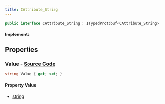 ```yaml
---
title: CAttribute_String
---
```


```csharp
public interface CAttribute_String : ITypedProtobuf<CAttribute_String>, INativeHandle
```

#### Implements

## Properties

### **Value** - [Source Code](https://github.com/swiftly-solution/swiftlys2/blob/main/managed/src/SwiftlyS2.Generated/Protobufs/Interfaces/CAttribute_String.cs#L13)

```csharp
string Value { get; set; }
```

#### Property Value

- [string](https://learn.microsoft.com/dotnet/api/system.string)


